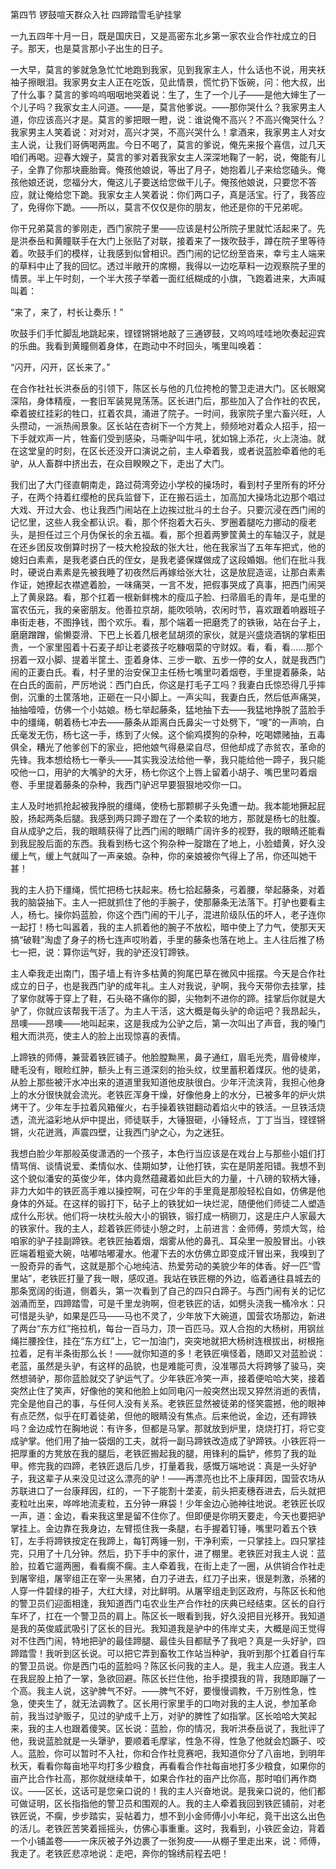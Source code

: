第四节 锣鼓喧天群众入社 四蹄踏雪毛驴挂掌

一九五四年十月一日，既是国庆日，又是高密东北乡第一家农业合作社成立的日子。那天，也是莫言那小子出生的日子。

一大早，莫言的爹就急急忙忙地跑到我家，见到我家主人，什么话也不说，用夹袄袖子擦眼泪。我家男女主人正在吃饭，见此情景，慌忙扔下饭碗，问：他大叔，出了什么事？莫言的爹呜呜咽咽地哭着说：生了，生了一个儿子——是他大婶生了一个儿子吗？我家女主人问道。——是，莫言他爹说。——那你哭什么？我家男主人道，你应该高兴才是。莫言的爹把眼一瞪，说：谁说俺不高兴？不高兴俺哭什么？我家男主人笑着说：对对对，高兴才哭，不高兴哭什么！拿酒来，我家男主人对女主人说，让我们哥俩喝两盅。今日不喝了，莫言的爹说，俺先来报个喜信，过几天咱们再喝。迎春大嫂子，莫言的爹对着我家女主人深深地鞠了一躬，说，俺能有儿子，全靠了你那块鹿胎膏。俺孩他娘说，等出了月子，她抱着儿子来给您磕头。俺孩他娘还说，您福分大，俺这儿子要送给您做干儿子。俺孩他娘说，只要您不答应，就让俺给您下跪。我家女主人笑着说：你们两口子，真是活宝。行了，我答应了，免得你下跪。——所以，莫言不仅仅是你的朋友，他还是你的干兄弟呢。

你干兄弟莫言的爹刚走，西门家院子里——应该是村公所院子里就忙活起来了。先是洪泰岳和黄瞳联手在大门上张贴了对联，接着来了一拨吹鼓手，蹲在院子里等待着。吹鼓手们的模样，让我感到似曾相识。西门闹的记忆纷至沓来，幸亏主人端来的草料中止了我的回忆。透过半敞开的席棚，我得以一边吃草料一边观察院子里的情景。半上午时刻，一个半大孩子举着一面红纸糊成的小旗，飞跑着进来，大声喊叫着：

“来了，来了，村长让奏乐！”

吹鼓手们手忙脚乱地跳起来，铿铿锵锵地敲了三通锣鼓，又呜呜哇哇地吹奏起迎宾的乐曲。我看到黄瞳侧着身体，在跑动中不时回头，嘴里叫唤着：

“闪开，闪开，区长来了。”

在合作社社长洪泰岳的引领下，陈区长与他的几位挎枪的警卫走进大门。区长眼窝深陷，身体精瘦，一套旧军装晃晃荡荡。区长进门后，那些加入了合作社的农民，牵着披红挂彩的牲口，扛着农具，涌进了院子。一时间，我家院子里六畜兴旺，人头攒动，一派热闹景象。区长站在杏树下一个方凳上，频频地对着众人招手，招一下手就欢声一片，牲畜们受到感染，马嘶驴叫牛吼，犹如锦上添花，火上浇油。就在这堂皇的时刻，在区长还没开口演说之前，主人牵着我，或者说蓝脸牵着他的毛驴，从人畜群中挤出去，在众目睽睽之下，走出了大门。

我们出了大门径直朝南走，路过荷湾旁边小学校的操场时，看到村子里所有的坏分子，在两个持着红缨枪的民兵监督下，正在搬石运土，加高加大操场北边那个唱过大戏、开过大会、也让我西门闹站在上边挨过批斗的土台子。只要沉浸在西门闹的记忆里，这些人我全都认识。看，那个怀抱着大石头、罗圈着腿吃力挪动的瘦老头，是担任过三个月伪保长的余五福。看，那个担着两箩筐黄土的车轴汉子，就是在还乡团反攻倒算时拐了一枝大枪投敌的张大壮，他在我家当了五年车把式，他的媳妇白素素，是我老婆白氏的侄女，是我老婆保媒做成了这段婚姻。他们在批斗我时，硬说白素素是先被我睡了初夜然后再嫁给张大壮，这是放屁造谣，让那白素素作证，她撩起衣襟遮着脸，一味痛哭，一言不发，把假事哭成了真事，把西门闹哭上了黄泉路。看，那个扛着一根新鲜槐木的瘦瓜子脸、扫帚眉毛的青年，是屯里的富农伍元，我的亲密朋友。他善拉京胡，能吹唢呐，农闲时节，喜欢跟着响器班子串街走巷，不图挣钱，图个欢乐。看，那个端着一把磨秃了的铁锹，站在台子上，磨磨蹭蹭，偷懒耍滑、下巴上长着几根老鼠胡须的家伙，就是兴盛烧酒锅的掌柜田贵，一个家里囤着十石麦子却让老婆孩子吃糠咽菜的守财奴。看，看，看……那个拐着一双小脚、提着半筐土、歪着身体、三步一歇、五步一停的女人，就是我西门闹的正妻白氏。看，村子里的治安保卫主任杨七嘴里叼着烟卷，手里提着藤条，站在白氏的面前，严厉地说：西门白氏，你这是打毛子工吗？我妻白氏惊恐得几乎摔倒，沉重的土筐落地，正砸在一只小脚上。一声尖叫，我妻白氏，然后低声痛哭，抽抽噎噎，仿佛一个小姑娘。杨七举起藤条，猛地抽下去——我猛地挣脱了蓝脸手中的缰绳，朝着杨七冲去——藤条从距离白氏鼻尖一寸处劈下，“嗖”的一声响，白氏毫发无伤，杨七这一手，练到了火候。这个偷鸡摸狗的杂种，吃喝嫖赌抽，五毒俱全，糟光了他爹创下的家业，把他娘气得悬梁自尽，但他却成了赤贫农，革命的先锋。我本想给杨七一拳头——其实我没法给他一拳，我只能给他一蹄子，我只能咬他一口，用驴的大嘴驴的大牙，杨七你这个上唇上留着小胡子、嘴巴里叼着烟卷、手里提着藤条的杂种，我西门驴迟早要狠狠地咬你一口。

主人及时地抓抢起被我挣脱的缰绳，使杨七那颗梆子头免遭一劫。我本能地撅起屁股，扬起两条后腿。我感到两只蹄子蹬在了一个柔软的地方，那就是杨七的肚腹。自从成驴之后，我的眼睛获得了比西门闹的眼睛广阔许多的视野，我的眼睛还能看到我屁股后面的东西。我看到杨七这个狗杂种一腚蹾在了地上，小脸蜡黄，好久没缓上气，缓上气就叫了一声亲娘。杂种，你的亲娘被你气得上了吊，你还叫她干甚！

我的主人扔下缰绳，慌忙把杨七扶起来。杨七拾起藤条，弓着腰，举起藤条，对着我的脑袋抽下。主人一把就抓住了他的手腕子，使那藤条无法落下。打驴也要看主人，杨七。操你妈蓝脸，你这个西门闹的干儿子，混进阶级队伍的坏人，老子连你一起打！杨七叫嚣着，我的主人抓着他的腕子不放松，暗中使上了力气，使那天天搞“破鞋”淘虚了身子的杨七连声哎哟着，手里的藤条也落在地上。主人往后推了杨七一把，说：算你运气好，我的驴还没钉蹄铁。

主人牵我走出南门，围子墙上有许多枯黄的狗尾巴草在微风中摇摆。今天是合作社成立的日子，也是我西门驴的成年礼。主人对我说，驴啊，我今天带你去挂掌，挂了掌你就等于穿上了鞋，石头硌不痛你的脚，尖物刺不进你的蹄。挂掌后你就是大驴了，你就应该帮我干活了。为主人干活，这大概是每头驴的命运吧？我昂起头，昂噢——昂噢——地叫起来，这是我成为公驴之后，第一次叫出了声音，我的嗓门粗大而洪亮，使主人的脸上出现惊喜的表情。

上蹄铁的师傅，兼营着铁匠铺子。他脸膛黝黑，鼻子通红，眉毛光秃，眉骨棱岸，睫毛没有，眼睑红肿，额头上有三道深刻的抬头纹，纹里蓄积着煤灰。他的徒弟，从脸上那些被汗水冲出来的道道里我知道他皮肤很白。少年汗流浃背，我担心他身上的水分很快就会流光。老铁匠浑身干燥，好像他身上的水分，已被多年的炉火烘烤干了。少年左手拉着风箱催火，右手操着铁钳翻动着焰火中的铁活。一旦铁活烧透，流光溢彩地从炉中提出，师徒联手，大锤狠砸，小锤轻点，丁丁当当，铿铿锵锵，火花迸溅，声震四壁，让我西门驴之心，为之迷狂。

我想白脸少年那般英俊潇洒的一个孩子，本色行当应该是在戏台上与那些小姐们打情骂俏、谈情说爱、柔情似水、佳期如梦，让他打铁，实在是阴差阳错。我想不到这个貌似潘安的英俊少年，体内竟然蕴藏着如此巨大的力量，十八磅的软柄大锤，非力大如牛的铁匠高手难以操控啊，可在少年的手里竟是那般轻松自如，仿佛是他身体的外延。在这样的锻打下，砧子上的铁犹如一块烂泥，随便他们师徒二人塑造成什么形状。他们将一块枕头般大小的钢铁，锻打成一柄铡刀，这是庄户人家最大的铁家什。我的主人，趁着铁匠师徒小憩之时，上前进言：金师傅，劳烦大驾，给咱家的驴子挂副蹄铁。老铁匠抽着烟，烟雾从他的鼻孔、耳朵里一股股冒出。小铁匠端着粗瓷大碗，咕嘟咕嘟灌水。他灌下去的水仿佛立即变成汗冒出来，我嗅到了一股奇异的香气，这就是那个心地纯洁、热爱劳动的美貌少年的体香。好一匹“雪里站”，老铁匠打量了我一眼，感叹道。我站在铁匠棚的外边，临着通往县城去的那条宽阔的街道，侧着头，第一次看到了自己的四只白蹄子。与西门闹有关的记忆汹涌而至，四蹄踏雪，可是千里龙驹啊，但老铁匠的话，如劈头浇我一桶冷水：只可惜是头驴，如果是匹马——马也不灵了，少年放下大碗道，国营农场那边，新进了两台“东方红”拖拉机，每台一百马力，顶一百匹马。双人合抱的大杨树，用钢丝绳拦腰拴住，挂在“东方红”上，它一加油门，突突地就把大杨树连根拔出，树根拖拉着，足有半条街那么长！——就你知道的多！老铁匠嗔怪着，随即又对蓝脸说：老蓝，虽然是头驴，有这样的品貌，也是难能可贵，没准哪员大将跨够了骏马，突然想骑驴，那你蓝脸就交了驴运气了。少年铁匠冷笑一声，接着便哈哈大笑，接着突然止住了笑声，好像他的笑和他脸上如同电闪一般突然出现又猝然消逝的表情，完全是他自己的事，与任何人没有关系。老铁匠显然被徒弟的怪笑震撼，他的眼神有点茫然，似乎在盯着徒弟，但他的眼睛没有焦点。后来他说，金边，还有蹄铁吗？金边成竹在胸地说：有许多，但都是马掌。那就放到炉里，烧烧打打，将它变成驴掌。他们用了抽一袋烟的工夫，就将一副马蹄铁改造成了驴蹄铁。小铁匠将一把厚重的方凳放在我的腿后，老铁匠搬起我的腿，用锋利的扁铲，修剪了我的趾甲。修完我的四蹄，老铁匠退后几步，打量着我，感慨万端地说：真是一头好驴子，我这辈子从来没见过这么漂亮的驴！——再漂亮也比不上康拜因，国营农场从苏联进口了一台康拜因，红的，一下子能割十垄麦，前头把麦穗吞进去，后头就把麦粒吐出来，哗哗地流麦粒，五分钟一麻袋！少年金边心驰神往地说。老铁匠长叹一声，道：金边，看来我这里是留不住你了。但即便是你明天要走，今天也要把驴掌挂上。金边靠在我身边，左臂揽住我一条腿，右手握着钉锤，嘴里叼着五个铁钉，左手将蹄铁按定在我蹄上，每钉两锤一别，干净利索，一只掌挂上。四只掌挂完，只用了十几分钟。然后，扔下手中的家什，进了棚里。老铁匠对我主人说：蓝脸，拉着它遛两圈，看看瘸不瘸。主人牵着我，在街上走了一圈，从供销合作社走到屠宰组，屠宰组正在宰一头黑猪，白刀子进去，红刀子出来，很是刺激，杀猪的人穿一件碧绿的褂子，大红大绿，对比鲜明。从屠宰组走到区政府，与陈区长和他的警卫员们迎面相逢，我知道西门屯农业生产合作社的庆典已经结束。区长的自行车坏了，扛在一个警卫员的肩上。陈区长一眼看到我，好久没把目光移开。我知道是我的英俊威武吸引了区长的目光。我知道我是驴中的伟岸丈夫，大概是阎王觉得对不住西门闹，特地把驴的最佳蹄腿、最佳头目都赋予了我吧？真是一头好驴，四蹄踏雪！我听到区长说。可以把它弄到畜牧工作站当种驴，我听到那个扛着自行车的警卫员说。你是西门屯的蓝脸吗？陈区长问我的主人。是，我主人应道。我主人在我屁股上拍了一掌，急欲回避。陈区长拦住他，抬手摸摸我的背，我随即蹦了一个高。我主人说，这驴脾气不好。——脾气不好，要慢慢调教，千万别性急，性急，使夹生了，就无法调教了。区长用行家里手的口吻对我的主人说，参加革命前，我当过驴贩子，见过的驴成千上万，对驴的脾性了如指掌。区长哈哈大笑起来，我的主人也跟着傻笑。区长说：蓝脸，你的情况，我听洪泰岳说了，我批评了他，我说蓝脸就是一头犟驴，要顺着毛摩挲，性急不得，性急了他就会尥蹶子、咬人。蓝脸，你可以暂时不入社，你和合作社竞赛吧，我知道你分了八亩地，到明年秋天，看看你每亩地平均打多少粮食，再看看合作社每亩地打多少粮食，如果你的亩产比合作社高，那你就继续单干，如果合作社的亩产比你高，那时咱们再作商议。——区长，这话可是您亲口说的！我的主人兴奋地说。是我亲口说的，他们都可做证明，区长指指他的警卫员和围观的人。我的主人牵着我回到铁匠铺前，对老铁匠说，不瘸，步步踏实，妥帖着力，想不到小金师傅小小年纪，竟干出这么出色的活儿。老铁匠苦笑着摇摇头，仿佛心事重重。这时，我看到，小铁匠金边，背着一个小铺盖卷——一床灰被子外边裹了一张狗皮——从棚子里走出来，说：师傅，我走了。老铁匠悲凉地说：走吧，奔你的锦绣前程去吧！